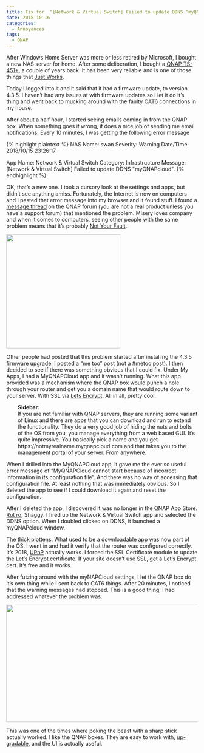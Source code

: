 ```yaml
---
title: Fix for  “[Network & Virtual Switch] Failed to update DDNS “myQNAPcloud”
date: 2018-10-16
categories:
  - Annoyances
tags:
  - QNAP
---
```

After Windows Home Server was more or less retired by Microsoft, I bought a new NAS server for home. After some deliberation, I bought a [QNAP TS-451+](https://www.qnap.com/en-us/product/ts-451+), a couple of years back. It has been very reliable and is one of those things that [Just Works](https://www.youtube.com/watch?v=JuKX7MvQYcc).

Today I logged into it and it said that it had a firmware update, to version 4.3.5. I haven&#8217;t had any issues at with firmware updates so I let it do it&#8217;s thing and went back to mucking around with the faulty CAT6 connections in my house.

After about a half hour, I started seeing emails coming in from the QNAP box. When something goes it wrong, it does a nice job of sending me email notifications. Every 10 minutes, I was getting the following error message

{% highlight plaintext %}
NAS Name: swan
Severity: Warning
Date/Time: 2018/10/15 23:26:17

App Name: Network & Virtual Switch
Category: Infrastructure
Message: [Network & Virtual Switch] Failed to update DDNS "myQNAPcloud".
{% endhighlight %}

OK, that&#8217;s a new one. I took a cursory look at the settings and apps, but didn&#8217;t see anything amiss. Fortunately, the Internet is now on computers and I pasted that error message into my browser and it found stuff. I found a [message thread](https://forum.qnap.com/viewtopic.php?f=313&t=134697&p=688649#p688308) on the QNAP forum (you are not a real product unless you have a support forum) that mentioned the problem. Misery loves company and when it comes to computers, seeing other people with the same problem means that it&#8217;s probably [Not Your Fault](https://www.youtube.com/watch?v=GtkST5-ZFHw).

<img loading="lazy" class="size-medium aligncenter" src="https://i1.wp.com/photos.smugmug.com/photos/i-hrzcJzX/0/2a225af1/S/i-hrzcJzX-S.png?resize=300%2C300&#038;ssl=1" width="300" height="300"  /> 

Other people had posted that this problem started after installing the 4.3.5 firmware upgrade. I posted a &#8220;me too&#8221; post (not a #metoo post). I then decided to see if there was something obvious that I could fix. Under My Apps, I had a MyQNAPCloud app and it wasn&#8217;t running. What this app provided was a mechanism where the QNAP box would punch a hole through your router and get you a domain name that would route down to your server. With SSL via [Lets Encrypt](https://letsencrypt.org/). All in all, pretty cool.

<p style="padding-left: 30px;">
  <strong>Sidebar:</strong><br /> If you are not familiar with QNAP servers, they are running some variant of Linux and there are apps that you can download and run to extend the functionality. They do a very good job of hiding the nuts and bolts of the OS from you, you manage everything from a web based GUI. It&#8217;s quite impressive. You basically pick a name and you get https://notmyrealname.myqnapcloud.com and that takes you to the management portal of your server. From anywhere.
</p>

When I drilled into the MyQNAPCloud app, it gave me the ever so useful error message of &#8220;MyQNAPCloud cannot start because of incorrect information in its configuration file&#8221;. And there was no way of accessing that configuration file. At least nothing that was immediately obvious. So I deleted the app to see if I could download it again and reset the configuration.

After I deleted the app, I discovered it was no longer in the QNAP App Store. [Rut ro](https://www.youtube.com/watch?v=YmDugcG8KrU), Shaggy. I fired up the Network & Virtual Switch app and selected the DDNS option. When I doubled clicked on DDNS, it launched a myQNAPcloud window.

The [thick plottens](https://dancingwithfools.files.wordpress.com/2013/06/1a20.jpg). What used to be a downloadable app was now part of the OS. I went in and had it verify that the router was configured correctly. It&#8217;s 2018, [UPnP](https://en.wikipedia.org/wiki/Universal_Plug_and_Play) actually works. I forced the SSL Certificate module to update the Let&#8217;s Encrypt certificate. If your site doesn&#8217;t use SSL, get a Let&#8217;s Encrypt cert. It&#8217;s free and it works.

After futzing around with the myNAPCloud settings, I let the QNAP box do it&#8217;s own thing while I sent back to CAT6 things. After 20 minutes, I noticed that the warning messages had stopped. This is a good thing, I had addressed whatever the problem was.

<img loading="lazy" class="size-medium aligncenter" src="https://i1.wp.com/photos.smugmug.com/photos/i-SjbXFc2/0/64b3eb01/M/i-SjbXFc2-M.png?resize=600%2C309&#038;ssl=1" width="600" height="309"  /> 

This was one of the times where poking the beast with a sharp stick actually worked. I like the QNAP boxes. They are easy to work with, [up-gradable](http://www.crucial.com/usa/en/compatible-upgrade-for/QNAP/ts-451), and the UI is actually useful.
